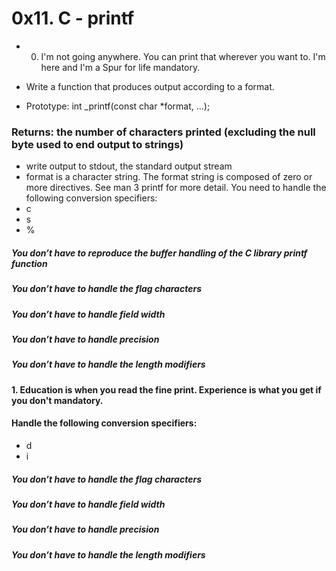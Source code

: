 # 0x11. C - printf

- 0. I'm not going anywhere. You can print that wherever you want to. I'm here and I'm a Spur for life mandatory.
- Write a function that produces output according to a format.

- Prototype: int _printf(const char *format, ...);
### Returns: the number of characters printed (excluding the null byte used to end output to strings)
- write output to stdout, the standard output stream
- format is a character string. The format string is composed of zero or more directives. See man 3 printf for more detail. You need to handle the following conversion specifiers:
- c
- s
- %
##### You don’t have to reproduce the buffer handling of the C library printf function
##### You don’t have to handle the flag characters
##### You don’t have to handle field width
##### You don’t have to handle precision
##### You don’t have to handle the length modifiers

#### 1. Education is when you read the fine print. Experience is what you get if you don't mandatory.
#### Handle the following conversion specifiers:
- d
- i
##### You don’t have to handle the flag characters
##### You don’t have to handle field width
##### You don’t have to handle precision
##### You don’t have to handle the length modifiers
